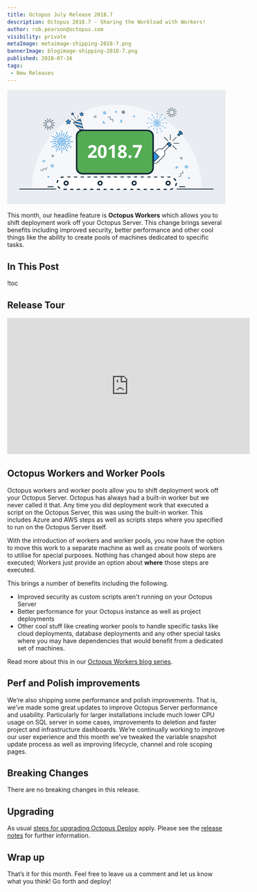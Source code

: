 ```yaml
---
title: Octopus July Release 2018.7
description: Octopus 2018.7 - Sharing the Workload with Workers!
author: rob.pearson@octopus.com
visibility: private
metaImage: metaimage-shipping-2018-7.png
bannerImage: blogimage-shipping-2018-7.png
published: 2018-07-16
tags:
 - New Releases
---
```


![Octopus Deploy 2018.7 release banner](blogimage-shipping-2018-7.png)

This month, our headline feature is **Octopus Workers** which allows you to shift deployment work off your Octopus Server.  This change brings several benefits including improved security, better performance and other cool things like the ability to create pools of machines dedicated to specific tasks. 

## In This Post

!toc

## Release Tour

<iframe width="560" height="315" src="https://www.youtube.com/embed/N4uBvgB3ehM" frameborder="0" allowfullscreen></iframe>

## Octopus Workers and Worker Pools 

Octopus workers and worker pools allow you to shift deployment work off your Octopus Server. Octopus has always had a built-in worker but we never called it that. Any time you did deployment work that executed a script on the Octopus Server, this was using the built-in worker. This includes Azure and AWS steps as well as scripts steps where you specified to run on the Octopus Server itself.

With the introduction of workers and worker pools, you now have the option to move this work to a separate machine as well as create pools of workers to utilise for special purposes. Nothing has changed about how steps are executed; Workers just provide an option about **where** those steps are executed.

This brings a number of benefits including the following.

* Improved security as custom scripts aren't running on your Octopus Server
* Better performance for your Octopus instance as well as project deployments 
* Other cool stuff like creating worker pools to handle specific tasks like cloud deployments, database deployments and any other special tasks where you may have dependencies that would benefit from a dedicated set of machines. 

Read more about this in our [Octopus Workers blog series](https://octopus.com/blog/tag/Workers).

## Perf and Polish improvements

We’re also shipping some performance and polish improvements. That is, we’ve made some great updates to improve Octopus Server performance and usability. Particularly for larger installations include much lower CPU usage on SQL server in some cases, improvements to deletion and faster project and infrastructure dashboards. We’re continually working to improve our user experience and this month we’ve tweaked the variable snapshot update process as well as improving lifecycle, channel and role scoping pages. 

## Breaking Changes

There are no breaking changes in this release.

## Upgrading

As usual [steps for upgrading Octopus Deploy](https://octopus.com/docs/administration/upgrading) apply. Please see the [release notes](https://octopus.com/downloads/compare?to=2018.7.0) for further information.

## Wrap up

That’s it for this month. Feel free to leave us a comment and let us know what you think! Go forth and deploy!
